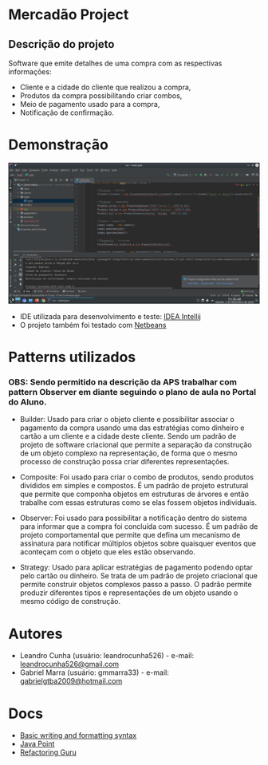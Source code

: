 # Mercadão Project

## Descrição do projeto

Software que emite detalhes de uma compra com as respectivas informações:

- Cliente e a cidade do cliente que realizou a compra,
- Produtos da compra possibilitando criar combos,
- Meio de pagamento usado para a compra,
- Notificação de confirmação.

# Demonstração

![captura de tela](.github/Screenshot_20201205_153651.png)

- IDE utilizada para desenvolvimento e teste: [IDEA Intellij](https://www.jetbrains.com/pt-br/idea)
- O projeto também foi testado com [Netbeans](https://netbeans.org)

# Patterns utilizados
### OBS: Sendo permitido na descrição da APS trabalhar com pattern Observer em diante seguindo o plano de aula no Portal do Aluno.

- Builder: Usado para criar o objeto cliente e possibilitar associar o pagamento da compra usando uma das estratégias como dinheiro e cartão a um cliente e a cidade deste cliente. Sendo um padrão de projeto de software criacional que permite a separação da construção de um objeto complexo na representação, de forma que o mesmo processo de construção possa criar diferentes representações.

- Composite: Foi usado para criar o combo de produtos, sendo produtos divididos em simples e compostos. É um padrão de projeto estrutural que permite que componha objetos em estruturas de árvores e então trabalhe com essas estruturas como se elas fossem objetos individuais.

- Observer: Foi usado para possibilitar a notificação dentro do sistema para informar que a compra foi concluída com sucesso. É um padrão de projeto comportamental que permite que defina um mecanismo de assinatura para notificar múltiplos objetos sobre quaisquer eventos que aconteçam com o objeto que eles estão observando.

- Strategy: Usado para aplicar estratégias de pagamento podendo optar pelo cartão ou dinheiro. Se trata de um padrão de projeto criacional que permite construir objetos complexos passo a passo. O padrão permite produzir diferentes tipos e representações de um objeto usando o mesmo código de construção.

# Autores

- Leandro Cunha (usuário: leandrocunha526) - e-mail: leandrocunha526@gmail.com
- Gabriel Marra (usuário: gmmarra33) - e-mail: gabrielgtba2009@hotmail.com

# Docs
- [Basic writing and formatting syntax](https://docs.github.com/pt/free-pro-team@latest/github/writing-on-github/basic-writing-and-formatting-syntax)
- [Java Point](https://www.javatpoint.com/java-tutorial)
- [Refactoring Guru](https://refactoring.guru/)
